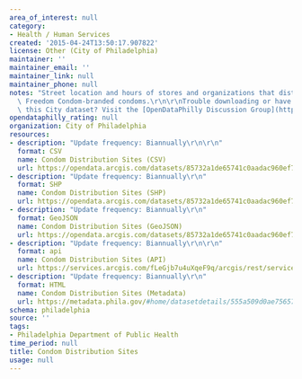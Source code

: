 ```yaml
---
area_of_interest: null
category:
- Health / Human Services
created: '2015-04-24T13:50:17.907822'
license: Other (City of Philadelphia)
maintainer: ''
maintainer_email: ''
maintainer_link: null
maintainer_phone: null
notes: "Street location and hours of stores and organizations that distribute PDPH\
  \ Freedom Condom-branded condoms.\r\n\r\nTrouble downloading or have questions about\
  \ this City dataset? Visit the [OpenDataPhilly Discussion Group](http://www.phila.gov/data/discuss/)"
opendataphilly_rating: null
organization: City of Philadelphia
resources:
- description: "Update frequency: Biannually\r\n\r\n"
  format: CSV
  name: Condom Distribution Sites (CSV)
  url: https://opendata.arcgis.com/datasets/85732a1de65741c0aadac960ef7f1ea3_0.csv
- description: "Update frequency: Biannually\r\n"
  format: SHP
  name: Condom Distribution Sites (SHP)
  url: https://opendata.arcgis.com/datasets/85732a1de65741c0aadac960ef7f1ea3_0.zip
- description: "Update frequency: Biannually\r\n"
  format: GeoJSON
  name: Condom Distribution Sites (GeoJSON)
  url: https://opendata.arcgis.com/datasets/85732a1de65741c0aadac960ef7f1ea3_0.geojson
- description: "Update frequency: Biannually\r\n\r\n"
  format: api
  name: Condom Distribution Sites (API)
  url: https://services.arcgis.com/fLeGjb7u4uXqeF9q/arcgis/rest/services/Condom_distribution_sites/FeatureServer/0/query?outFields=*&where=1%3D1
- description: "Update frequency: Biannually\r\n"
  format: HTML
  name: Condom Distribution Sites (Metadata)
  url: https://metadata.phila.gov/#home/datasetdetails/555a509d0ae7565761d9578b/representationdetails/555cdd12d63b640a048a08cc/
schema: philadelphia
source: ''
tags:
- Philadelphia Department of Public Health
time_period: null
title: Condom Distribution Sites
usage: null
---
```

